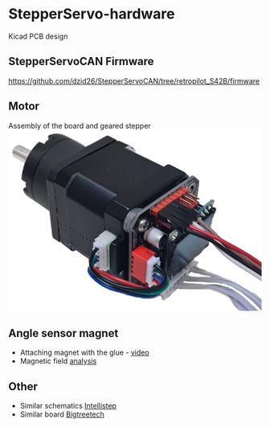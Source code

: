 # StepperServo-hardware
Kicad PCB design

## StepperServoCAN Firmware
https://github.com/dzid26/StepperServoCAN/tree/retropilot_S42B/firmware

## Motor
Assembly of the board and geared stepper
![image](Motor_assembly.png)

## Angle sensor magnet
- Attaching magnet with the glue - [video](https://youtu.be/mQyXR3hITy0?t=41)
- Magnetic field [analysis](/Design/Magnet/README.md) 

## Other
- Similar schematics [Intellistep](https://github.com/CAP1Sup/Intellistep/tree/master/Kicad/BTTS57Bv2)
- Similar board [Bigtreetech](https://www.youtube.com/watch?v=nuKLfyWq0CM)
